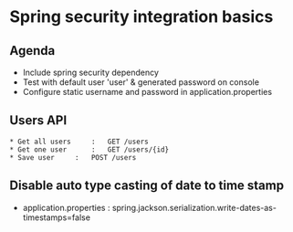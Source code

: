 # Spring security integration basics
## Agenda

* Include spring security dependency
* Test with default user 'user' & generated password on console
* Configure static username and password in application.properties


## Users API
	* Get all users 	: 	GET /users 
	* Get one user		:	GET /users/{id}
	* Save user		:	POST /users
	

## Disable auto type casting of date to time stamp
* application.properties : spring.jackson.serialization.write-dates-as-timestamps=false
